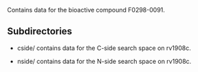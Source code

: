 Contains data for the bioactive compound F0298-0091.

## Subdirectories

- cside/ contains data for the C-side search space on rv1908c.

- nside/ contains data for the N-side search space on rv1908c.


